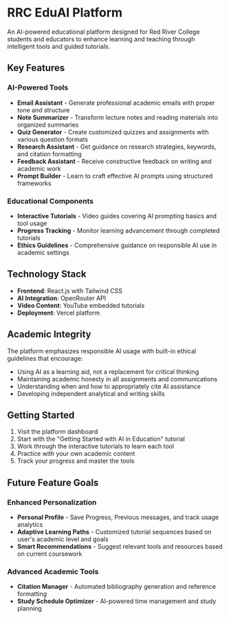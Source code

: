 # RRC EduAI Platform

An AI-powered educational platform designed for Red River College students and educators to enhance learning and teaching through intelligent tools and guided tutorials.

## Key Features

### AI-Powered Tools
- **Email Assistant** - Generate professional academic emails with proper tone and structure
- **Note Summarizer** - Transform lecture notes and reading materials into organized summaries
- **Quiz Generator** - Create customized quizzes and assignments with various question formats
- **Research Assistant** - Get guidance on research strategies, keywords, and citation formatting
- **Feedback Assistant** - Receive constructive feedback on writing and academic work
- **Prompt Builder** - Learn to craft effective AI prompts using structured frameworks

### Educational Components
- **Interactive Tutorials** - Video guides covering AI prompting basics and tool usage
- **Progress Tracking** - Monitor learning advancement through completed tutorials
- **Ethics Guidelines** - Comprehensive guidance on responsible AI use in academic settings

## Technology Stack

- **Frontend**: React.js with Tailwind CSS
- **AI Integration**: OpenRouter API
- **Video Content**: YouTube embedded tutorials
- **Deployment**: Vercel platform

## Academic Integrity

The platform emphasizes responsible AI usage with built-in ethical guidelines that encourage:
- Using AI as a learning aid, not a replacement for critical thinking
- Maintaining academic honesty in all assignments and communications
- Understanding when and how to appropriately cite AI assistance
- Developing independent analytical and writing skills

## Getting Started

1. Visit the platform dashboard
2. Start with the "Getting Started with AI in Education" tutorial
3. Work through the interactive tutorials to learn each tool
4. Practice with your own academic content
5. Track your progress and master the tools

## Future Feature Goals

### Enhanced Personalization
- **Personal Profile** - Save Progress, Previous messages, and track usage analytics 
- **Adaptive Learning Paths** - Customized tutorial sequences based on user's academic level and goals
- **Smart Recommendations** - Suggest relevant tools and resources based on current coursework

### Advanced Academic Tools
- **Citation Manager** - Automated bibliography generation and reference formatting
- **Study Schedule Optimizer** - AI-powered time management and study planning
